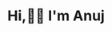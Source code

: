 <div id="abc">
  <ul style="list-style: none;">
    <summary>
      <h1>Hi,👋🏻 I'm Anuj</h1>
    </summary>
  </ul>
</div>
